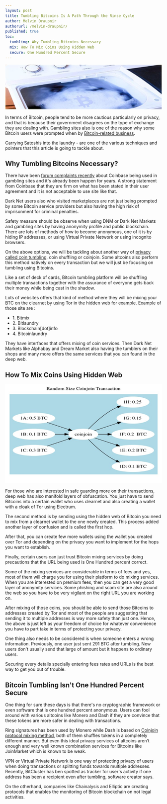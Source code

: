 ```yaml
---
layout: post
title: Tumbling Bitcoins Is A Path Through the Rinse Cycle
author: Melvin Draupnir
authorurl: /melvin-draupnir/
published: true
toc:
  tumbling: Why Tumbling Bitcoins Necessary
  mix: How To Mix Coins Using Hidden Web
  secure: One Hundred Percent Secure
---
```


<center><img src="/images/tumbling-bitcoins-is-a-path-through-the-rinse-cycle/tumbling-bitcoins-a-guide-through-rinse-cycle-image.jpg" alt="tumbling bitcoins a guide through rinse cycle" /></center>

<p>In terms of Bitcoin, people tend to be more cautious particularly on privacy, and that is because their government disagrees on the type of exchange they are dealing with. Gambling sites also is one of the reason why some Bitcoin users were prompted when by <a href="/confidential-transactions/">Bitcoin-related business</a>.</p>

<p>Carrying Satoshis into the laundry - are one of the various techniques and pointers that this article is going to tackle about.</p>

<h2 id="tumbling">Why Tumbling Bitcoins Necessary? </h2>

<p>There have been <a href="/how-use-bitcoin-anonymously/">forum complaints recently</a> about Coinbase being used in gambling sites and it's already been happen for years. A strong statement from Coinbase that they are firm on what has been stated in their user agreement and it is not acceptable to use site like that. </p>

<p>Dark Net users also who visited marketplaces are not just being prompted by some Bitcoin service providers but also having the high risk of imprisonment for criminal penalties.</p>

<p>Safety measure should be observe when using DNM or Dark Net Markets and gambling sites by having anonymity profile and public blockchain. There are lots of methods of how to become anonymous, one of it is by hiding IP addresses, or using Virtual Private Network or using incognito browsers.</p>

<p>On the above options, we will be tackling about another way of <a href="/bitcoin-privacy-technologies-zerocash-confidential-transactions/">privacy called coin tumbling</a>, coin shuffling or coinjoin. Some altcoins also perform this method natively on every transaction but we will just be focusing on tumbling using Bitcoins.</p>

<p>Like a set of deck of cards, Bitcoin tumbling platform will be shuffling multiple transactions together with the assurance of everyone gets back their money while being cast in the shadow.</p>

<p>Lots of websites offers that kind of method where they will be mixing your BTC on the clearnet by using Tor in the hidden web for example. Example of those site are :</p>
<ul>
<li>1. Bitmix</li>
<li>2. Bitlaundry</li>
<li>3. Blockchain[dot]info</li>
<li>4. Bitcoinlaundry</li>
</ul>
<p>They have interfaces that offers mixing of coin services. Then Dark Net Markets like Alphabay and Dream Market also having the tumblers on their  shops and many more offers the same services that you can found in the deep web.</p>

<h2 id="mix">How To Mix Coins Using Hidden Web</h2>

<center><img src="/images/tumbling-bitcoins-is-a-path-through-the-rinse-cycle/random-size-conjoin-transaction-image.jpg" alt="random-size-conjoin-transaction.jpg" /></center>

<p>For those who are interested in safe guarding more on their transactions, deep web has also manifold layers of obfuscation.  You just have to send Bitcoins into a certain wallet who uses clearnet and also creating a wallet with a cloak of Tor using Electrum.</p>

<p>The second method is by sending using the hidden web of Bitcoin you need to mix from a clearnet wallet to the one newly created. This process added another layer of confusion and is called the first hop.</p>

<p>After that, you can create few more wallets using the wallet you created over Tor and depending on the privacy you want to implement for the hops you want to establish.</p>

<p>Finally, certain users can just trust Bitcoin mixing services by doing precautions that the URL being used is One Hundred percent correct.</p>

<p>Some of the mixing services are considerable in terms of fees and yes, most of them will charge you for using their platform to do mixing services. When you are interested on premium fees, then you can get a very good layer of anonymity services. Some phishing and scam site are also around the web so you have to be very vigilant on the right URL you are working on.</p>

<p>After mixing of those coins, you should be able to send those Bitcoins to addresses created by Tor and most of the people are suggesting that sending it to multiple addresses is way more safety than just one. Hence, the above is just left as your freedom of choice for whatever convenience you have to part take in terms of protecting your privacy.</p>

<p>One thing also needs to be considered is when someone enters a wrong information. Previously, one user just sent 291 BTC after tumbling. New users don't usually send that large of amount but it happens to ordinary users.</p>

<p>Securing every details specially entering fees rates and URLs is the best way to get you out of trouble.</p>

<h2 id="secure">Bitcoin Tumbling Isn't One Hundred Percent Secure</h2>

<p>One thing for sure these days is that there's no cryptographic framework or even software that is one hundred percent anonymous. Users can fool around with various altcoins like Monero and Dash if they are convince that these tokens are more safer in dealing with transactions.</p>

<p>Ring signatures has been used by Monero while Dash is based on <a href="/bitcoin-vpns/">Coinjoin protocol mixing method</a>, both of them shuffles tokens in a completely different manner. But even this ideal privacy services of altcoins aren’t enough and very well known combination services for Bitcoins like JoinMarket which is known to be weak.</p>

<p>VPN or Virtual Private Network is one way of protecting privacy of users when doing transactions or splitting funds towards multiple addresses. Recently, BitCluster has ben spotted as tracker for user's activity if one address has been a recipient even after tumbling, software creator says.</p>

<p>On the otherhand, companies like Chainalysis and Elliptic are creating protocols that enables the monitoring of Bitcoin blockchain on not legal activities.</p>
